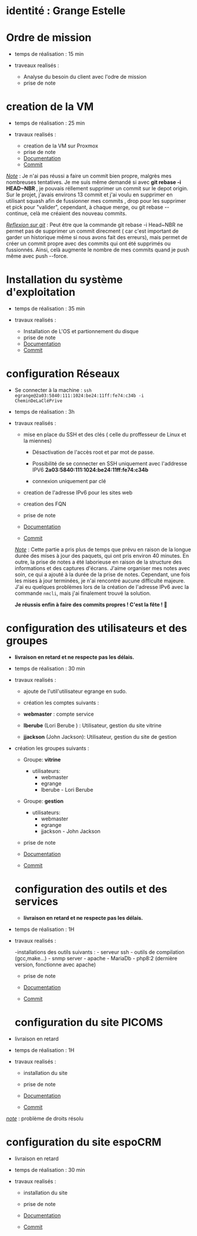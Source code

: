# identité : Grange Estelle

# Ordre de mission
- temps de réalisation : 15 min

- traveaux realisés :
    - Analyse du besoin du client avec l'odre de mission
    - prise de note

# creation de la VM
- temps de réalisation : 25 min

- travaux realisés :
    - creation de la VM sur Proxmox
    - prise de note

    * [Documentation](documentation/Creation-VM-Rocky.md)
    * [Commit](https://github.com/CFAI2024-CPLR/projet_web/commit/c568257da6ac66c5088469404f08e9a20253864e#)

<u>*Note*</u> : Je n'ai pas réussi a faire un commit bien propre, malgrès mes nombreuses tentatives. Je me suis même demandé si avec **git rebase -i HEAD~NBR** , je pouvais réllement supprimer un commit sur le depot origin. Sur le projet, j'avais environs 13 commit et j'ai voulu en supprimer en utilisant squash afin de fussionner mes commits , drop pour les supprimer et pick pour "valider", cependant, à chaque merge, ou git rebase --continue, celà me créaient des nouveau commits. 

<u>*Reflexion sur git*</u> : Peut être que la commande git rebase -i Head~NBR ne permet pas de supprimer un commit direcment ( car c'est important de garder un historique même si nous avons fait des erreurs), mais permet de créer un commit propre avec des commits qui ont été supprimés ou fussionnés. Ainsi, celà augmente le nombre de mes commits quand je push même avec push --force.  

# Installation du système d'exploitation

- temps de réalisation : 35 min

- travaux realisés :
    - Installation de L'OS et partionnement du disque
    - prise de note

    * [Documentation](documentation/Creation-VM-Rocky.md)
    * [Commit](https://github.com/CFAI2024-CPLR/projet_web/commit/https://github.com/CFAI2024-CPLR/projet_web/commit/1ab0937c665d90b8dbe9ca0080989531d0f0b046#)


# configuration Réseaux

- Se connecter à la machine : `ssh  egrange@2a03:5840:111:1024:be24:11ff:fe74:c34b -i CheminDeLaCléPrive`

- temps de réalisation : 3h

- travaux realisés :
    - mise en place du SSH et des clés ( celle du proffesseur de Linux et la miennes)
       
        - Désactivation de l'accès root et par mot de passe.

        - Possibilité de se connecter en SSH uniquement avec l'addresse IPV6 **2a03:5840:111:1024:be24:11ff:fe74:c34b**

        - connexion uniquement par clé

    - creation de l'adresse IPv6 pour les sites web

    - creation des FQN

    - prise de note

    * [Documentation](documentation/3-Configuration%20-RESEAUX.md)

    * [Commit](https://github.com/CFAI2024-CPLR/projet_web/commit/6c9674af1488d8a343cbe168f36b612f46e8bf79)

    <u>*Note*</u> : Cette partie a pris plus de temps que prévu en raison de la longue durée des mises à jour des paquets, qui ont pris environ 40 minutes. En outre, la prise de notes a été laborieuse en raison  de la structure des informations et des captures d'écrans. J'aime organiser mes notes avec soin, ce qui a ajouté à la durée de la prise de notes. Cependant, une fois les mises à jour terminées, je n'ai rencontré aucune difficulté majeure. J'ai eu quelques problèmes lors de la création de l'adresse IPv6 avec la commande `nmcli`, mais j'ai finalement trouvé la solution.

    **Je réussis enfin à faire des commits propres ! C'est la fête ! 🎉**


# configuration des utilisateurs et des groupes

- **livraison en retard et ne respecte pas les délais.**

- temps de réalisation : 30 min

- travaux realisés :

    - ajoute de l'util'utilisateur egrange en sudo.

    - création les comptes suivants :

    - **webmaster** : compte service
    - **lberube** (Lori Berube ) : Utilisateur, gestion du site vitrine
    - **jjackson** (John Jackson): Utilisateur, gestion du site de gestion

- création les groupes suivants :

    - Groupe: **vitrine**
        - utilisateurs:
            - webmaster
            - egrange
            - lberube - Lori Berube

    - Groupe: **gestion**
        - utilisateurs:
            - webmaster
            - egrange
            - jjackson - John Jackson

    - prise de note

    * [Documentation](documentation/4-Creation-Utilisateur-Groupes.md)

    * [Commit](https://github.com/CFAI2024-CPLR/projet_web/commit/9ed83690d87c94e89c8b99553cb97fd662dc234d#)

    # configuration des outils et des services

    - **livraison en retard et ne respecte pas les délais.**

- temps de réalisation : 1H

- travaux realisés :

    -installations des outils suivants :
        - serveur ssh
        - outils de compilation (gcc,make...)
        - snmp server
        - apache
        - MariaDb
        - php8:2 (dernière version, fonctionne avec apache)

    - prise de note

    * [Documentation](documentation/5-Outils%20et%20services.md)

    * [Commit](https://github.com/CFAI2024-CPLR/projet_web/commit/e605b14a8e857bdd8e9c0a108a6c70e905fe4dad)

    # configuration du site PICOMS 

- livraison en retard

- temps de réalisation : 1H

- travaux realisés :

    - installation du site

    - prise de note

     * [Documentation](documentation/6-Sites-Webs.md)

    * [Commit](https://github.com/CFAI2024-CPLR/projet_web/commit/88e12fb63a4da499c0eb2c00b8048d12d72564c9)

*<u>note</u>* : problème de droits résolu

# configuration du site espoCRM 

- livraison en retard

- temps de réalisation : 30 min

- travaux realisés :

    - installation du site

    - prise de note

     * [Documentation](documentation/6-Sites-Webs.md)

    * [Commit](https://github.com/CFAI2024-CPLR/projet_web/commit/e605b14a8e857bdd8e9c0a108a6c70e905fe4dad)

